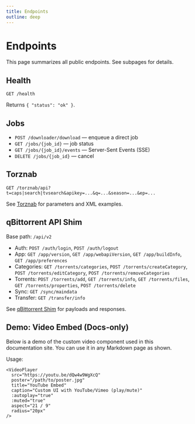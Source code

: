 ```yaml
---
title: Endpoints
outline: deep
---
```


# Endpoints

This page summarizes all public endpoints. See subpages for details.

## Health

```http
GET /health
```

Returns `{ "status": "ok" }`.

## Jobs

- `POST /downloader/download` — enqueue a direct job
- `GET /jobs/{job_id}` — job status
- `GET /jobs/{job_id}/events` — Server-Sent Events (SSE)
- `DELETE /jobs/{job_id}` — cancel

## Torznab

```http
GET /torznab/api?t=caps|search|tvsearch&apikey=...&q=...&season=...&ep=...
```

See [Torznab](/api/torznab) for parameters and XML examples.

## qBittorrent API Shim

Base path: `/api/v2`

- Auth: `POST /auth/login`, `POST /auth/logout`
- App: `GET /app/version`, `GET /app/webapiVersion`, `GET /app/buildInfo`, `GET /app/preferences`
- Categories: `GET /torrents/categories`, `POST /torrents/createCategory`, `POST /torrents/editCategory`, `POST /torrents/removeCategories`
- Torrents: `POST /torrents/add`, `GET /torrents/info`, `GET /torrents/files`, `GET /torrents/properties`, `POST /torrents/delete`
- Sync: `GET /sync/maindata`
- Transfer: `GET /transfer/info`

See [qBittorrent Shim](/api/qbittorrent) for payloads and responses.

## Demo: Video Embed (Docs‑only)

Below is a demo of the custom video component used in this documentation site. You can use it in any Markdown page as shown.

<VideoPlayer
  src="http://haignet.co.uk/html5-video-element-test.mp4"
  poster="https://images.unsplash.com/photo-1501004318641-b39e6451bec6?q=80&w=1200&auto=format&fit=crop"
  title="Sample: Flower in 4K"
  caption="Custom player UI, brand‑matched accent"
  :autoplay="false"
  :muted="true"
  aspect="16 / 9"
  radius="16px"
/>

Usage:

```vue
<VideoPlayer
  src="https://youtu.be/dQw4w9WgXcQ"
  poster="/path/to/poster.jpg"
  title="YouTube Embed"
  caption="Custom UI with YouTube/Vimeo (play/mute)"
  :autoplay="true"
  :muted="true"
  aspect="21 / 9"
  radius="20px"
/> 
```
